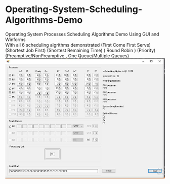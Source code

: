 # Operating-System-Scheduling-Algorithms-Demo
Operating System Processes Scheduling Algorithms Demo Using GUI and Winforms<br>
With all 6 scheduling algrithms demonstrated (First Come First Serve) (Shortest Job First) (Shortest Remaining Time) ( Round Robin ) (Priority) <br>(Preamptive/NonPreamptive , One Queue/Multiple Queues)<br>
![alt text](https://github.com/ALhasanZGhaibe/Operating-System-Scheduling-Algorithms-Demo/raw/main/OS%20Scheduling%20Algorithms.JPG)<br>


